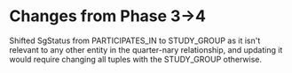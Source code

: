 <h1> Changes from Phase 3->4 </h1>

Shifted SgStatus from PARTICIPATES_IN to STUDY_GROUP as it isn't relevant to any other entity in the quarter-nary relationship, and updating it would require changing all tuples with the STUDY_GROUP otherwise.

